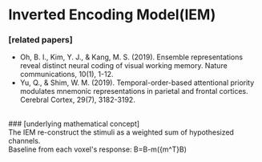 # Inverted Encoding Model(IEM)

### [related papers]
* Oh, B. I., Kim, Y. J., & Kang, M. S. (2019). Ensemble representations reveal distinct neural coding of visual working memory. Nature communications, 10(1), 1-12.<br>
* Yu, Q., & Shim, W. M. (2019). Temporal-order-based attentional priority modulates mnemonic representations in parietal and frontal cortices. Cerebral Cortex, 29(7), 3182-3192.<br>
<br>
### [underlying mathematical concept]<br>
The IEM re-construct the stimuli as a weighted sum of hypothesized channels.<br>
Baseline from each voxel's response: B=B-m({m^T}B)
